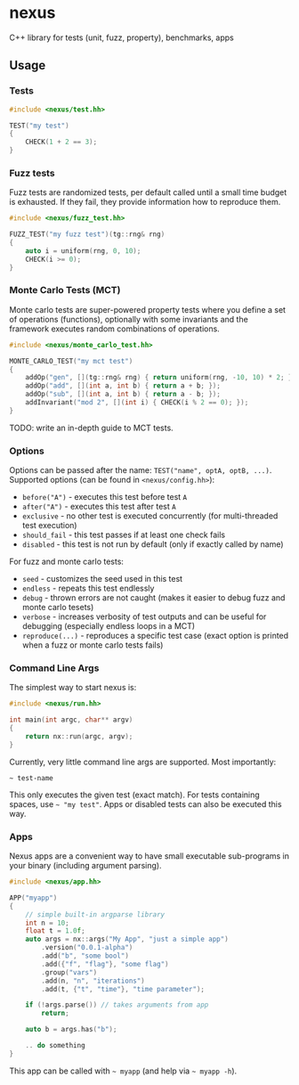 # nexus

C++ library for tests (unit, fuzz, property), benchmarks, apps

## Usage

### Tests

```cpp
#include <nexus/test.hh>

TEST("my test")
{
    CHECK(1 + 2 == 3);
}
```


### Fuzz tests

Fuzz tests are randomized tests, per default called until a small time budget is exhausted.
If they fail, they provide information how to reproduce them.

```cpp
#include <nexus/fuzz_test.hh>

FUZZ_TEST("my fuzz test")(tg::rng& rng)
{
    auto i = uniform(rng, 0, 10);
    CHECK(i >= 0);
}
```


### Monte Carlo Tests (MCT)

Monte carlo tests are super-powered property tests where you define a set of operations (functions), optionally with some invariants and the framework executes random combinations of operations.

```cpp
#include <nexus/monte_carlo_test.hh>

MONTE_CARLO_TEST("my mct test")
{
    addOp("gen", [](tg::rng& rng) { return uniform(rng, -10, 10) * 2; }
    addOp("add", [](int a, int b) { return a + b; });
    addOp("sub", [](int a, int b) { return a - b; });
    addInvariant("mod 2", [](int i) { CHECK(i % 2 == 0); });
}
```

TODO: write an in-depth guide to MCT tests.


### Options

Options can be passed after the name: `TEST("name", optA, optB, ...)`.
Supported options (can be found in `<nexus/config.hh>`):

* `before("A")` - executes this test before test `A`
* `after("A")` - executes this test after test `A`
* `exclusive` - no other test is executed concurrently (for multi-threaded test execution)
* `should_fail` - this test passes if at least one check fails
* `disabled` - this test is not run by default (only if exactly called by name)

For fuzz and monte carlo tests:

* `seed` - customizes the seed used in this test
* `endless` - repeats this test endlessly
* `debug` - thrown errors are not caught (makes it easier to debug fuzz and monte carlo tesets)
* `verbose` - increases verbosity of test outputs and can be useful for debugging (especially endless loops in a MCT)
* `reproduce(...)` - reproduces a specific test case (exact option is printed when a fuzz or monte carlo tests fails)


### Command Line Args

The simplest way to start nexus is:

```cpp
#include <nexus/run.hh>

int main(int argc, char** argv)
{
    return nx::run(argc, argv);
}
```

Currently, very little command line args are supported.
Most importantly:

`~ test-name` 

This only executes the given test (exact match).
For tests containing spaces, use `~ "my test"`.
Apps or disabled tests can also be executed this way.


### Apps

Nexus apps are a convenient way to have small executable sub-programs in your binary (including argument parsing).

```cpp
#include <nexus/app.hh>

APP("myapp")
{
    // simple built-in argparse library
    int n = 10;
    float t = 1.0f;
    auto args = nx::args("My App", "just a simple app")
        .version("0.0.1-alpha")
        .add("b", "some bool")
        .add({"f", "flag"}, "some flag")
        .group("vars")
        .add(n, "n", "iterations")
        .add(t, {"t", "time"}, "time parameter");

    if (!args.parse()) // takes arguments from app
        return;

    auto b = args.has("b");

    .. do something
}
```

This app can be called with `~ myapp` (and help via `~ myapp -h`).

